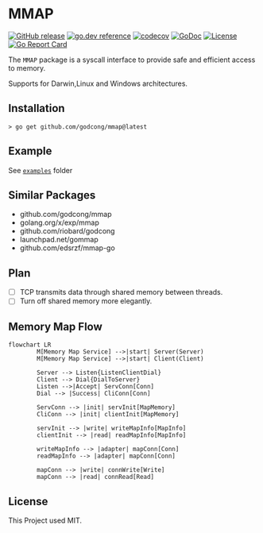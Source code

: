 # MMAP

[![GitHub release](https://img.shields.io/github/release/godcong/mmap.svg)](https://github.com/godcong/mmap/releases)
[![go.dev reference](https://img.shields.io/badge/go.dev-reference-007d9c?logo=go&logoColor=white&style=flat)](https://pkg.go.dev/github.com/godcong/mmap)
[![codecov](https://codecov.io/gh/godcong/mmap/branch/main/graph/badge.svg)](https://codecov.io/gh/godcong/mmap)
[![GoDoc](https://godoc.org/github.com/godcong/mmap?status.svg)](http://godoc.org/github.com/godcong/mmap)
[![License](https://img.shields.io/github/license/godcong/mmap.svg)](https://github.com/godcong/mmap/blob/main/LICENSE)
[![Go Report Card](https://goreportcard.com/badge/github.com/godcong/mmap)](https://goreportcard.com/report/github.com/godcong/mmap)

The `MMAP` package is a syscall interface to provide safe and efficient access to memory.

Supports for Darwin,Linux and Windows architectures.

## Installation

```
> go get github.com/godcong/mmap@latest
```

## Example

See [`examples`](https://github.com/godcong/mmap/blob/main/examples) folder

## Similar Packages

- github.com/godcong/mmap
- golang.org/x/exp/mmap
- github.com/riobard/godcong
- launchpad.net/gommap
- github.com/edsrzf/mmap-go

## Plan

- [ ] TCP transmits data through shared memory between threads.
- [ ] Turn off shared memory more elegantly.

## Memory Map Flow
```mermaid
flowchart LR
        M[Memory Map Service] -->|start| Server(Server)
        M[Memory Map Service] -->|start| Client(Client)
                
        Server --> Listen{ListenClientDial}
        Client --> Dial{DialToServer}
        Listen -->|Accept| ServConn[Conn]
        Dial --> |Success| CliConn[Conn]
        
        ServConn --> |init| servInit[MapMemory] 
        CliConn --> |init| clientInit[MapMemory]
        
        servInit --> |write| writeMapInfo[MapInfo]
        clientInit --> |read| readMapInfo[MapInfo]
        
        writeMapInfo --> |adapter| mapConn[Conn]
        readMapInfo --> |adapter| mapConn[Conn]
        
        mapConn --> |write| connWrite[Write]
        mapConn --> |read| connRead[Read]
```

## License

This Project used MIT.